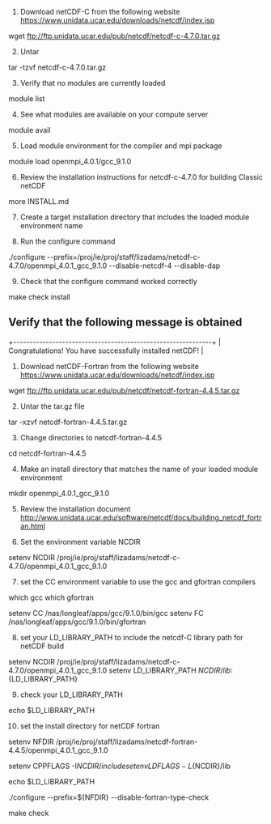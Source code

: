 1. Download netCDF-C from the following website https://www.unidata.ucar.edu/downloads/netcdf/index.jsp

wget ftp://ftp.unidata.ucar.edu/pub/netcdf/netcdf-c-4.7.0.tar.gz

2. Untar

tar -tzvf netcdf-c-4.7.0.tar.gz

3. Verify that no modules are currently loaded

module list

4. See what modules are available on your compute server

module avail

5. Load module environment for the compiler and mpi package

module load openmpi_4.0.1/gcc_9.1.0

6. Review the installation instructions for netcdf-c-4.7.0 for building Classic netCDF

more INSTALL.md

7. Create a target installation directory that includes the loaded module environment name

8. Run the configure command

./configure --prefix=/proj/ie/proj/staff/lizadams/netcdf-c-4.7.0/openmpi_4.0.1_gcc_9.1.0 --disable-netcdf-4 --disable-dap

9. Check that the configure command worked correctly

make check install

## Verify that the following message is obtained
+-------------------------------------------------------------+
| Congratulations! You have successfully installed netCDF!    |

1. Download netCDF-Fortran from the following website https://www.unidata.ucar.edu/downloads/netcdf/index.jsp

wget ftp://ftp.unidata.ucar.edu/pub/netcdf/netcdf-fortran-4.4.5.tar.gz 

2. Untar the tar.gz file

tar -xzvf netcdf-fortran-4.4.5.tar.gz

3. Change directories to netcdf-fortran-4.4.5

cd netcdf-fortran-4.4.5

4. Make an install directory that matches the name of your loaded module environment

mkdir openmpi_4.0.1_gcc_9.1.0

5. Review the installation document http://www.unidata.ucar.edu/software/netcdf/docs/building_netcdf_fortran.html

6. Set the environment variable NCDIR

setenv NCDIR /proj/ie/proj/staff/lizadams/netcdf-c-4.7.0/openmpi_4.0.1_gcc_9.1.0

7. set the CC environment variable to use the gcc and gfortran compilers

which gcc
which gfortran

setenv CC /nas/longleaf/apps/gcc/9.1.0/bin/gcc
setenv FC /nas/longleaf/apps/gcc/9.1.0/bin/gfortran

8. set your LD_LIBRARY_PATH to include the netcdf-C library path for netCDF build

setenv NCDIR /proj/ie/proj/staff/lizadams/netcdf-c-4.7.0/openmpi_4.0.1_gcc_9.1.0
setenv LD_LIBRARY_PATH ${NCDIR}/lib:${LD_LIBRARY_PATH}

9. check your LD_LIBRARY_PATH

echo $LD_LIBRARY_PATH

10. set the install directory for netCDF fortran

setenv NFDIR /proj/ie/proj/staff/lizadams/netcdf-fortran-4.4.5/openmpi_4.0.1_gcc_9.1.0

setenv CPPFLAGS -I${NCDIR}/include
setenv LDFLAGS -L${NCDIR}/lib

echo $LD_LIBRARY_PATH

./configure --prefix=${NFDIR} --disable-fortran-type-check

make check

